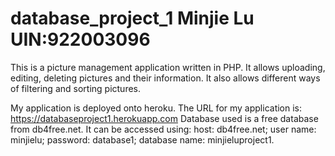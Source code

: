 # database_project_1     Minjie Lu     UIN:922003096
This is a picture management application written in PHP. It allows uploading, editing, deleting pictures and their information. It also allows different ways of filtering and sorting pictures.

My application is deployed onto heroku.
The URL for my application is: https://databaseproject1.herokuapp.com
Database used is a free database from db4free.net.
It can be accessed using: host: db4free.net; user name: minjielu; password: database1; database name: minjieluproject1.


